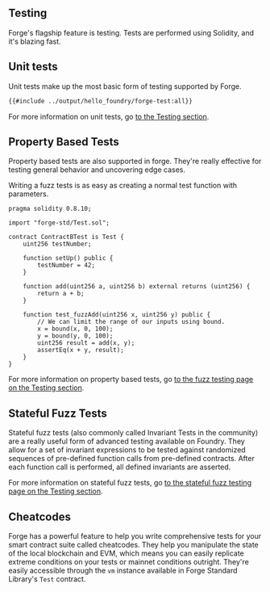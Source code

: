 ## Testing

Forge's flagship feature is testing. Tests are performed using Solidity, and it's blazing fast.

## Unit tests

Unit tests make up the most basic form of testing supported by Forge.

```sh
{{#include ../output/hello_foundry/forge-test:all}}
```

For more information on unit tests, go [to the Testing section](../testing/tests.md).

## Property Based Tests

Property based tests are also supported in forge. They're really effective for testing general behavior and uncovering edge cases.

Writing a fuzz tests is as easy as creating a normal test function with parameters.

```solidity
pragma solidity 0.8.10;

import "forge-std/Test.sol";

contract ContractBTest is Test {
    uint256 testNumber;

    function setUp() public {
        testNumber = 42;
    }

    function add(uint256 a, uint256 b) external returns (uint256) {
        return a + b;
    }

    function test_fuzzAdd(uint256 x, uint256 y) public {
        // We can limit the range of our inputs using bound.
        x = bound(x, 0, 100);
        y = bound(y, 0, 100);
        uint256 result = add(x, y);
        assertEq(x + y, result);
    }
}
```

For more information on property based tests, go [to the fuzz testing page on the Testing section](../testing/fuzz-testing.md).

## Stateful Fuzz Tests

Stateful fuzz tests (also commonly called Invariant Tests in the community) are a really useful form of advanced testing available on Foundry. They allow for a set of invariant expressions to be tested against randomized sequences of pre-defined function calls from pre-defined contracts. After each function call is performed, all defined invariants are asserted.

For more information on stateful fuzz tests, go [to the stateful fuzz testing page on the Testing section](../testing/invariant-testing.md).

## Cheatcodes

Forge has a powerful feature to help you write comprehensive tests for your smart contract suite called cheatcodes. They help you manipulate the state of the local blockchain and EVM, which means you can easily replicate extreme conditions on your tests or mainnet conditions outright. They're easily accessible through the `vm` instance available in Forge Standard Library's `Test` contract.

